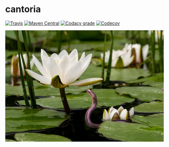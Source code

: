 cantoria
===

[![Travis](https://img.shields.io/travis/io7m/cantoria.svg?style=flat-square)](https://travis-ci.org/io7m/cantoria)
[![Maven Central](https://img.shields.io/maven-central/v/com.io7m.cantoria/com.io7m.cantoria.svg?style=flat-square)](http://search.maven.org/#search%7Cga%7C1%7Cg%3A%22com.io7m.cantoria%22)
[![Codacy grade](https://img.shields.io/codacy/grade/bdc118e9ab894c55907c6bdd40e4b716.svg?style=flat-square)](https://www.codacy.com/app/github_79/cantoria)
[![Codecov](https://img.shields.io/codecov/c/github/io7m/cantoria.svg?style=flat-square)](https://codecov.io/gh/io7m/cantoria)

![cantoria](./src/site/resources/cantoria.jpg?raw=true)

